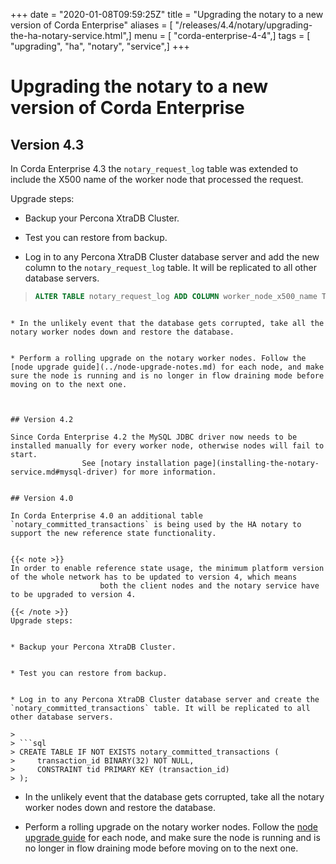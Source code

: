 +++
date = "2020-01-08T09:59:25Z"
title = "Upgrading the notary to a new version of Corda Enterprise"
aliases = [ "/releases/4.4/notary/upgrading-the-ha-notary-service.html",]
menu = [ "corda-enterprise-4-4",]
tags = [ "upgrading", "ha", "notary", "service",]
+++


# Upgrading the notary to a new version of Corda Enterprise


## Version 4.3

In Corda Enterprise 4.3 the `notary_request_log` table was extended to include the X500 name of the worker node that processed the request.

Upgrade steps:


* Backup your Percona XtraDB Cluster.


* Test you can restore from backup.


* Log in to any Percona XtraDB Cluster database server and add the new column to the `notary_request_log` table. It will be replicated to all other database servers.

> 
> ```sql
> ALTER TABLE notary_request_log ADD COLUMN worker_node_x500_name TEXT;
```

* In the unlikely event that the database gets corrupted, take all the notary worker nodes down and restore the database.


* Perform a rolling upgrade on the notary worker nodes. Follow the [node upgrade guide](../node-upgrade-notes.md) for each node, and make sure the node is running and is no longer in flow draining mode before moving on to the next one.



## Version 4.2

Since Corda Enterprise 4.2 the MySQL JDBC driver now needs to be installed manually for every worker node, otherwise nodes will fail to start.
                See [notary installation page](installing-the-notary-service.md#mysql-driver) for more information.


## Version 4.0

In Corda Enterprise 4.0 an additional table `notary_committed_transactions` is being used by the HA notary to support the new reference state functionality.


{{< note >}}
In order to enable reference state usage, the minimum platform version of the whole network has to be updated to version 4, which means
                    both the client nodes and the notary service have to be upgraded to version 4.

{{< /note >}}
Upgrade steps:


* Backup your Percona XtraDB Cluster.


* Test you can restore from backup.


* Log in to any Percona XtraDB Cluster database server and create the `notary_committed_transactions` table. It will be replicated to all other database servers.

> 
> ```sql
> CREATE TABLE IF NOT EXISTS notary_committed_transactions (
>     transaction_id BINARY(32) NOT NULL,
>     CONSTRAINT tid PRIMARY KEY (transaction_id)
> );
```

* In the unlikely event that the database gets corrupted, take all the notary worker nodes down and restore the database.


* Perform a rolling upgrade on the notary worker nodes. Follow the [node upgrade guide](../node-upgrade-notes.md) for each node, and make sure the node is running and is no longer in flow draining mode before moving on to the next one.



